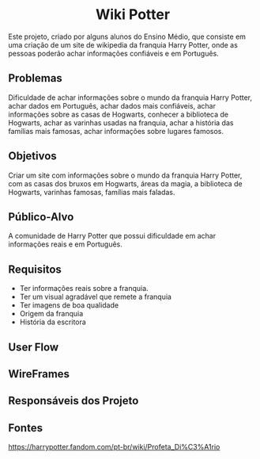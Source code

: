 <h1 align="center">Wiki Potter</h1>
Este projeto, criado por alguns alunos do Ensino Médio, que consiste em uma criação de um site de wikipedia da franquia Harry Potter, onde as pessoas poderão achar informações confiáveis e em Português.

## Problemas
Dificuldade de achar informações sobre o mundo da franquia Harry Potter, achar dados em Português, achar dados mais confiáveis, achar informações sobre as casas de Hogwarts, conhecer a biblioteca de Hogwarts, achar as varinhas usadas na franquia, achar a história das famílias mais famosas, achar informações sobre lugares famosos.

## Objetivos
Criar um site com informações sobre o mundo da franquia Harry Potter, com as casas dos bruxos em Hogwarts, áreas da magia, a biblioteca de Hogwarts, varinhas famosas, famílias mais faladas.

## Público-Alvo
A comunidade de Harry Potter que possui dificuldade em achar informações reais e em Português.

## Requisitos
* Ter informações reais sobre a franquia.
* Ter um visual agradável que remete a franquia
* Ter imagens de boa qualidade
* Origem da franquia
* História da escritora

## User Flow
## WireFrames
## Responsáveis dos Projeto

## Fontes
https://harrypotter.fandom.com/pt-br/wiki/Profeta_Di%C3%A1rio